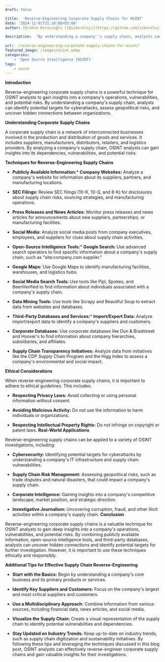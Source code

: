 ```yaml
---
draft: false

title:  'Reverse-Engineering Corporate Supply Chains for OSINT'
date: '2024-11-01T21:10:08+03:00'
author: İbrahim Korucuoğlu ([@siberoloji](https://github.com/siberoloji))

description:  'By understanding a company''s supply chain, analysts can identify potential targets for cyberattacks, assess geopolitical risks, and uncover hidden connections between organizations.' 
 
url:  /reverse-engineering-corporate-supply-chains-for-osint/
featured_image: /images/osint.webp
categories:
    - 'Open Source Intelligence (OSINT)'
tags:
    - osint
---
```



**Introduction**



Reverse-engineering corporate supply chains is a powerful technique for OSINT analysts to gain insights into a company's operations, vulnerabilities, and potential risks. By understanding a company's supply chain, analysts can identify potential targets for cyberattacks, assess geopolitical risks, and uncover hidden connections between organizations.



**Understanding Corporate Supply Chains**



A corporate supply chain is a network of interconnected businesses involved in the production and distribution of goods and services. It includes suppliers, manufacturers, distributors, retailers, and logistics providers. By analyzing a company's supply chain, OSINT analysts can gain insights into its dependencies, vulnerabilities, and potential risks.



**Techniques for Reverse-Engineering Supply Chains**


* **Publicly Available Information:*** **Company Websites:** Analyze a company's website for information about its suppliers, partners, and manufacturing locations.

* **SEC Filings:** Review SEC filings (10-K, 10-Q, and 8-K) for disclosures about supply chain risks, sourcing strategies, and manufacturing operations.

* **Press Releases and News Articles:** Monitor press releases and news articles for announcements about new suppliers, partnerships, or manufacturing facilities.

* **Social Media:** Analyze social media posts from company executives, employees, and suppliers for clues about supply chain activities.



* **Open-Source Intelligence Tools:*** **Google Search:** Use advanced search operators to find specific information about a company's supply chain, such as "site:company.com supplier."

* **Google Maps:** Use Google Maps to identify manufacturing facilities, warehouses, and logistics hubs.

* **Social Media Search Tools:** Use tools like Pipl, Spokeo, and BeenVerified to find information about individuals associated with a company's supply chain.

* **Data Mining Tools:** Use tools like Scrapy and Beautiful Soup to extract data from websites and databases.



* **Third-Party Databases and Services:*** **Import/Export Data:** Analyze import/export data to identify a company's suppliers and customers.

* **Corporate Databases:** Use corporate databases like Dun &amp; Bradstreet and Hoover's to find information about company hierarchies, subsidiaries, and affiliates.

* **Supply Chain Transparency Initiatives:** Analyze data from initiatives like the CDP Supply Chain Program and the Higg Index to assess a company's environmental and social impact.

**Ethical Considerations**



When reverse-engineering corporate supply chains, it is important to adhere to ethical guidelines. This includes:


* **Respecting Privacy Laws:** Avoid collecting or using personal information without consent.

* **Avoiding Malicious Activity:** Do not use the information to harm individuals or organizations.

* **Respecting Intellectual Property Rights:** Do not infringe on copyright or patent laws.
**Real-World Applications**



Reverse-engineering supply chains can be applied to a variety of OSINT investigations, including:


* **Cybersecurity:** Identifying potential targets for cyberattacks by understanding a company's IT infrastructure and supply chain vulnerabilities.

* **Supply Chain Risk Management:** Assessing geopolitical risks, such as trade disputes and natural disasters, that could impact a company's supply chain.

* **Corporate Intelligence:** Gaining insights into a company's competitive landscape, market position, and strategic direction.

* **Investigative Journalism:** Uncovering corruption, fraud, and other illicit activities within a company's supply chain.
**Conclusion**



Reverse-engineering corporate supply chains is a valuable technique for OSINT analysts to gain deep insights into a company's operations, vulnerabilities, and potential risks. By combining publicly available information, open-source intelligence tools, and third-party databases, analysts can uncover hidden connections and identify potential targets for further investigation. However, it is important to use these techniques ethically and responsibly.



**Additional Tips for Effective Supply Chain Reverse-Engineering**


* **Start with the Basics:** Begin by understanding a company's core business and its primary products or services.

* **Identify Key Suppliers and Customers:** Focus on the company's largest and most critical suppliers and customers.

* **Use a Multidisciplinary Approach:** Combine information from various sources, including financial data, news articles, and social media.

* **Visualize the Supply Chain:** Create a visual representation of the supply chain to identify potential vulnerabilities and dependencies.

* **Stay Updated on Industry Trends:** Keep up-to-date on industry trends, such as supply chain digitization and sustainability initiatives.
By following these tips and leveraging the techniques discussed in this blog post, OSINT analysts can effectively reverse-engineer corporate supply chains and gain valuable insights for their investigations.
